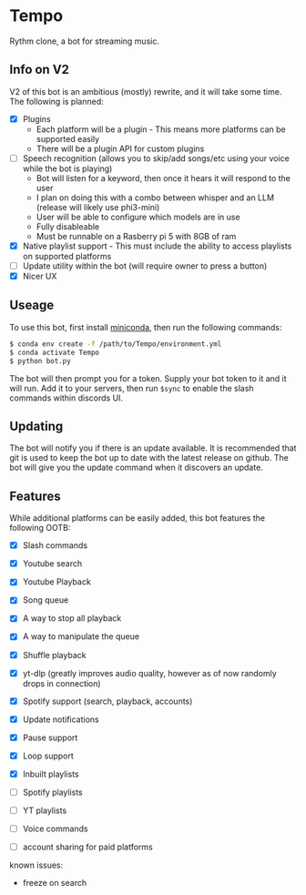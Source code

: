 # Tempo
 Rythm clone, a bot for streaming music.

## Info on V2

V2 of this bot is an ambitious (mostly) rewrite, and it will take some time. The following is planned:

- [X] Plugins
    - Each platform will be a plugin
          - This means more platforms can be supported easily
    - There will be a plugin API for custom plugins
- [ ] Speech recognition (allows you to skip/add songs/etc using your voice while the bot is playing)
    - Bot will listen for a keyword, then once it hears it will respond to the user 
    - I plan on doing this with a combo between whisper and an LLM (release will likely use phi3-mini)
    - User will be able to configure which models are in use
    - Fully disableable
    - Must be runnable on a Rasberry pi 5 with 8GB of ram
- [X] Native playlist support
      - This must include the ability to access playlists on supported platforms
- [ ] Update utility within the bot (will require owner to press a button)
- [X] Nicer UX

## Useage
To use this bot, first install [miniconda](https://docs.anaconda.com/miniconda/), then run the following commands:

```sh
$ conda env create -f /path/to/Tempo/environment.yml
$ conda activate Tempo
$ python bot.py
```
The bot will then prompt you for a token. Supply your bot token to it and it will run. Add it to your servers, then run `$sync` to enable the slash commands within discords UI.

## Updating

The bot will notify you if there is an update available. It is recommended that git is used to keep the bot up to date with the latest release on github. The bot will give you the update command when it discovers an update.

## Features

While additional platforms can be easily added, this bot features the following OOTB:

- [X] Slash commands
- [X] Youtube search
- [X] Youtube Playback
- [X] Song queue 
- [X] A way to stop all playback
- [X] A way to manipulate the queue
- [X] Shuffle playback
- [X] yt-dlp (greatly improves audio quality, however as of now randomly drops in connection)
- [X] Spotify support (search, playback, accounts)
- [X] Update notifications
- [X] Pause support
- [X] Loop support
- [X] Inbuilt playlists
- [ ] Spotify playlists
- [ ] YT playlists
- [ ] Voice commands
- [ ] account sharing for paid platforms


known issues:
 - freeze on search
